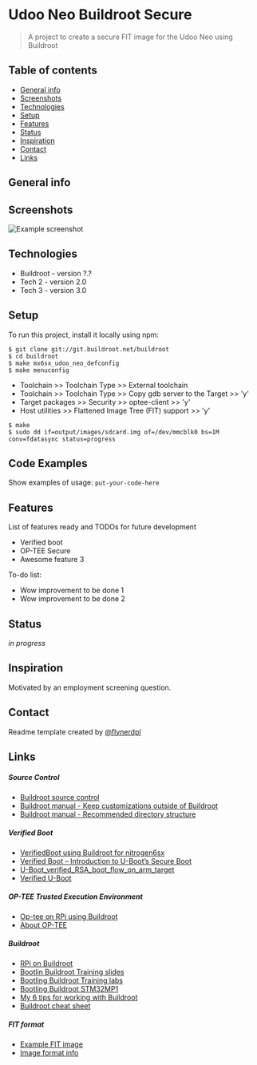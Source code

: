 # Udoo Neo Buildroot Secure
> A project to create a secure FIT image for the Udoo Neo using Buildroot

## Table of contents
* [General info](#general-info)
* [Screenshots](#screenshots)
* [Technologies](#technologies)
* [Setup](#setup)
* [Features](#features)
* [Status](#status)
* [Inspiration](#inspiration)
* [Contact](#contact)
* [Links](#links)

## General info


## Screenshots
![Example screenshot](./img/screenshot.png)

## Technologies
* Buildroot - version ?.?
* Tech 2 - version 2.0
* Tech 3 - version 3.0

## Setup
To run this project, install it locally using npm:

```
$ git clone git://git.buildroot.net/buildroot
$ cd buildroot
$ make mx6sx_udoo_neo_defconfig
$ make menuconfig
```
* Toolchain >> Toolchain Type >> External toolchain
* Toolchain >> Toolchain Type >> Copy gdb server to the Target >> 'y'
* Target packages >> Security >> optee-client >> 'y'
* Host utilities >> Flattened Image Tree (FIT) support >> 'y'

```
$ make
$ sudo dd if=output/images/sdcard.img of=/dev/mmcblk0 bs=1M conv=fdatasync status=progress
```

## Code Examples
Show examples of usage:
`put-your-code-here`

## Features
List of features ready and TODOs for future development
* Verified boot
* OP-TEE Secure
* Awesome feature 3

To-do list:
* Wow improvement to be done 1
* Wow improvement to be done 2

## Status
_in progress_

## Inspiration
Motivated by an employment screening question.

## Contact
Readme template created by [@flynerdpl](https://www.flynerd.pl/)

## Links
##### Source Control
* [Buildroot source control](https://stackoverflow.com/questions/21006549/how-to-get-a-buildroot-project-under-source-control)
* [Buildroot manual - Keep customizations outside of Buildroot](https://buildroot.org/downloads/manual/manual.html#outside-br-custom)
* [Buildroot manual - Recommended directory structure](https://buildroot.org/downloads/manual/manual.html#customize-dir-structure)
##### Verified Boot
* [VerifiedBoot using Buildroot for nitrogen6sx](https://github.com/pratapms/VerifiedBoot)
* [Verified Boot – Introduction to U-Boot’s Secure Boot](https://web.archive.org/web/20190104025413/https://www.pacificsimplicity.ca/blog/verified-boot-%E2%80%93-introduction-u-boot%E2%80%99s-secure-boot)
* [U-Boot_verified_RSA_boot_flow_on_arm_target](https://www.denx.de/wiki/pub/U-Boot/MiniSummitELCE2013/U-Boot_verified_RSA_boot_flow_on_arm_target.pdf)
* [Verified U-Boot](https://lwn.net/Articles/571031/)
##### OP-TEE Trusted Execution Environment
* [Op-tee on RPi using Buildroot](https://blog.crysys.hu/2018/06/op-tee-default-build-and-installation-on-the-raspberry-pi/)
* [About OP-TEE](https://optee.readthedocs.io/en/latest/general/about.html)
##### Buildroot
* [RPi on Buildroot](https://blog.crysys.hu/2018/06/using-buildroot-to-create-custom-linux-system-images/)
* [Bootlin Buildroot Training slides](https://bootlin.com/doc/training/buildroot/buildroot-slides.pdf)
* [Bootling Buildroot Training labs](https://bootlin.com/doc/training/buildroot/buildroot-labs.pdf)
* [Bootling Buildroot STM32MP1](https://bootlin.com/blog/building-a-linux-system-for-the-stm32mp1-basic-system/)
* [My 6 tips for working with Buildroot](https://www.viatech.com/en/2015/06/buildroot/)
* [Buildroot cheat sheet](https://blog.inf.re/buildroot-cheatsheet.html)
##### FIT format
* [Example FIT image](https://gist.github.com/Informatic/10f0832d8971c4d874210dc984462e5b)
* [Image format info](https://www.marcusfolkesson.se/blog/fit-vs-legacy-image-format/)
